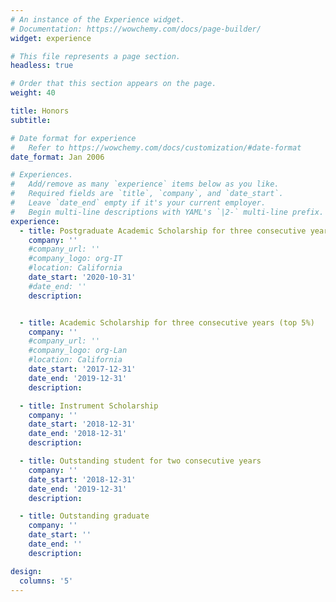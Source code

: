 ```yaml
---
# An instance of the Experience widget.
# Documentation: https://wowchemy.com/docs/page-builder/
widget: experience

# This file represents a page section.
headless: true

# Order that this section appears on the page.
weight: 40

title: Honors
subtitle:

# Date format for experience
#   Refer to https://wowchemy.com/docs/customization/#date-format
date_format: Jan 2006

# Experiences.
#   Add/remove as many `experience` items below as you like.
#   Required fields are `title`, `company`, and `date_start`.
#   Leave `date_end` empty if it's your current employer.
#   Begin multi-line descriptions with YAML's `|2-` multi-line prefix.
experience:
  - title: Postgraduate Academic Scholarship for three consecutive years
    company: ''
    #company_url: ''
    #company_logo: org-IT
    #location: California
    date_start: '2020-10-31'
    #date_end: ''
    description:  


  - title: Academic Scholarship for three consecutive years (top 5%)
    company: ''
    #company_url: ''
    #company_logo: org-Lan
    #location: California
    date_start: '2017-12-31'
    date_end: '2019-12-31'
    description: 

  - title: Instrument Scholarship
    company: ''
    date_start: '2018-12-31'
    date_end: '2018-12-31'
    description: 

  - title: Outstanding student for two consecutive years
    company: ''
    date_start: '2018-12-31'
    date_end: '2019-12-31'
    description: 

  - title: Outstanding graduate
    company: ''
    date_start: ''
    date_end: ''
    description: 

design:
  columns: '5'
---
```

